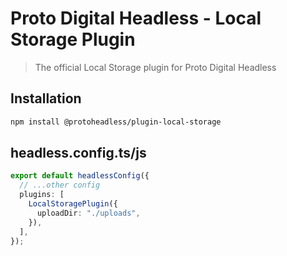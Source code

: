 # Proto Digital Headless - Local Storage Plugin

> The official Local Storage plugin for Proto Digital Headless

## Installation

```bash
npm install @protoheadless/plugin-local-storage
```

## headless.config.ts/js

```typescript
export default headlessConfig({
  // ...other config
  plugins: [
    LocalStoragePlugin({
      uploadDir: "./uploads",
    }),
  ],
});
```
